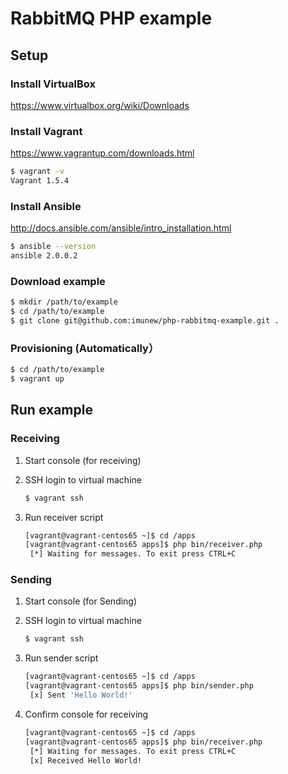 # RabbitMQ PHP example

## Setup
### Install VirtualBox
https://www.virtualbox.org/wiki/Downloads

### Install Vagrant
https://www.vagrantup.com/downloads.html

```bash
$ vagrant -v
Vagrant 1.5.4
```

### Install Ansible
http://docs.ansible.com/ansible/intro_installation.html

```bash
$ ansible --version
ansible 2.0.0.2
```

### Download example

```bash
$ mkdir /path/to/example
$ cd /path/to/example
$ git clone git@github.com:imunew/php-rabbitmq-example.git .
```

### Provisioning (Automatically）

```bash
$ cd /path/to/example
$ vagrant up
```

## Run example

### Receiving

1. Start console (for receiving)

1. SSH login to virtual machine

    ```bash
    $ vagrant ssh
    ```

1. Run receiver script

    ```bash
    [vagrant@vagrant-centos65 ~]$ cd /apps
    [vagrant@vagrant-centos65 apps]$ php bin/receiver.php
     [*] Waiting for messages. To exit press CTRL+C
    
    ```

### Sending

1. Start console (for Sending)

1. SSH login to virtual machine

    ```bash
    $ vagrant ssh
    ```

1. Run sender script

    ```bash
    [vagrant@vagrant-centos65 ~]$ cd /apps
    [vagrant@vagrant-centos65 apps]$ php bin/sender.php
     [x] Sent 'Hello World!'
    ```

1. Confirm console for receiving

    ```bash
    [vagrant@vagrant-centos65 ~]$ cd /apps
    [vagrant@vagrant-centos65 apps]$ php bin/receiver.php
     [*] Waiting for messages. To exit press CTRL+C
     [x] Received Hello World!
    
    ```
